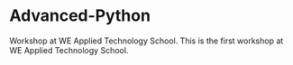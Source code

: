 # Advanced-Python
Workshop at WE Applied Technology School.
This is the first workshop at WE Applied Technology School.
